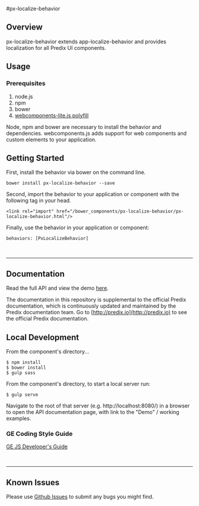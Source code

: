 #px-localize-behavior

## Overview

px-localize-behavior extends app-localize-behavior and provides localization for all Predix UI components.

## Usage

### Prerequisites
1. node.js
2. npm
3. bower
4. [webcomponents-lite.js polyfill](https://github.com/webcomponents/webcomponentsjs)

Node, npm and bower are necessary to install the behavior and dependencies. webcomponents.js adds support for web components and custom elements to your application.

## Getting Started

First, install the behavior via bower on the command line.

```
bower install px-localize-behavior --save
```

Second, import the behavior to your application or component with the following tag in your head.

```
<link rel="import" href="/bower_components/px-localize-behavior/px-localize-behavior.html"/>
```

Finally, use the behavior in your application or component:

```
behaviors: [PxLocalizeBehavior]
```

<br />
<hr />

## Documentation

Read the full API and view the demo [here](https://predixdev.github.io/px-localize-behavior).

The documentation in this repository is supplemental to the official Predix documentation, which is continuously updated and maintained by the Predix documentation team. Go to [http://predix.io](http://predix.io)  to see the official Predix documentation.


## Local Development

From the component's directory...

```
$ npm install
$ bower install
$ gulp sass
```

From the component's directory, to start a local server run:

```
$ gulp serve
```

Navigate to the root of that server (e.g. http://localhost:8080/) in a browser to open the API documentation page, with link to the "Demo" / working examples.

### GE Coding Style Guide
[GE JS Developer's Guide](https://github.com/GeneralElectric/javascript)

<br />
<hr />

## Known Issues

Please use [Github Issues](https://github.com/PredixDev/px-localize-behavior/issues) to submit any bugs you might find.
